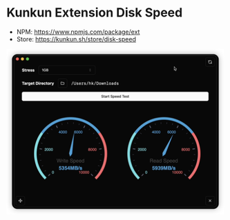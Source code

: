 # Kunkun Extension Disk Speed

- NPM: https://www.npmjs.com/package/ext
- Store: https://kunkun.sh/store/disk-speed

![](./demo/disk-speed-test.png)
